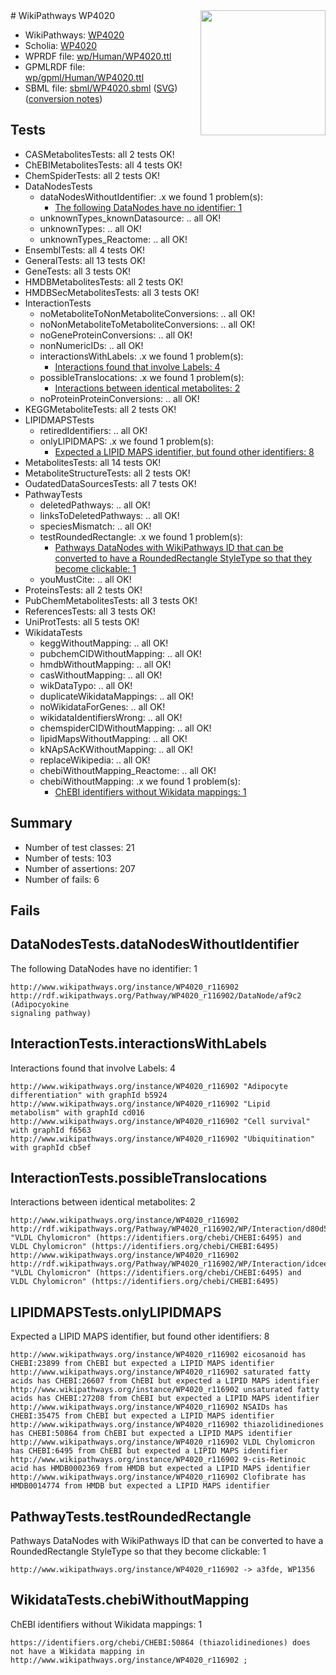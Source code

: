 <img style="float: right; width: 200px" src="../logo.png" />
# WikiPathways WP4020

* WikiPathways: [WP4020](https://identifiers.org/wikipathways:WP4020)
* Scholia: [WP4020](https://scholia.toolforge.org/wikipathways/WP4020)
* WPRDF file: [wp/Human/WP4020.ttl](../wp/Human/WP4020.ttl)
* GPMLRDF file: [wp/gpml/Human/WP4020.ttl](../wp/gpml/Human/WP4020.ttl)
* SBML file: [sbml/WP4020.sbml](../sbml/WP4020.sbml) ([SVG](../sbml/WP4020.svg)) ([conversion notes](../sbml/WP4020.txt))

## Tests
* CASMetabolitesTests: all 2 tests OK!
* ChEBIMetabolitesTests: all 4 tests OK!
* ChemSpiderTests: all 2 tests OK!
* DataNodesTests
    * dataNodesWithoutIdentifier: .x we found 1 problem(s):
        * [The following DataNodes have no identifier: 1](#d2d32fa0)
    * unknownTypes_knownDatasource: .. all OK!
    * unknownTypes: .. all OK!
    * unknownTypes_Reactome: .. all OK!
* EnsemblTests: all 4 tests OK!
* GeneralTests: all 13 tests OK!
* GeneTests: all 3 tests OK!
* HMDBMetabolitesTests: all 2 tests OK!
* HMDBSecMetabolitesTests: all 3 tests OK!
* InteractionTests
    * noMetaboliteToNonMetaboliteConversions: .. all OK!
    * noNonMetaboliteToMetaboliteConversions: .. all OK!
    * noGeneProteinConversions: .. all OK!
    * nonNumericIDs: .. all OK!
    * interactionsWithLabels: .x we found 1 problem(s):
        * [Interactions found that involve Labels: 4](#630d267b)
    * possibleTranslocations: .x we found 1 problem(s):
        * [Interactions between identical metabolites: 2](#d59038c5)
    * noProteinProteinConversions: .. all OK!
* KEGGMetaboliteTests: all 2 tests OK!
* LIPIDMAPSTests
    * retiredIdentifiers: .. all OK!
    * onlyLIPIDMAPS: .x we found 1 problem(s):
        * [Expected a LIPID MAPS identifier, but found other identifiers: 8](#48cc60bf)
* MetabolitesTests: all 14 tests OK!
* MetaboliteStructureTests: all 2 tests OK!
* OudatedDataSourcesTests: all 7 tests OK!
* PathwayTests
    * deletedPathways: .. all OK!
    * linksToDeletedPathways: .. all OK!
    * speciesMismatch: .. all OK!
    * testRoundedRectangle: .x we found 1 problem(s):
        * [Pathways DataNodes with WikiPathways ID that can be converted to have a RoundedRectangle StyleType so that they become clickable: 1](#9fbad3cb)
    * youMustCite: .. all OK!
* ProteinsTests: all 2 tests OK!
* PubChemMetabolitesTests: all 3 tests OK!
* ReferencesTests: all 3 tests OK!
* UniProtTests: all 5 tests OK!
* WikidataTests
    * keggWithoutMapping: .. all OK!
    * pubchemCIDWithoutMapping: .. all OK!
    * hmdbWithoutMapping: .. all OK!
    * casWithoutMapping: .. all OK!
    * wikDataTypo: .. all OK!
    * duplicateWikidataMappings: .. all OK!
    * noWikidataForGenes: .. all OK!
    * wikidataIdentifiersWrong: .. all OK!
    * chemspiderCIDWithoutMapping: .. all OK!
    * lipidMapsWithoutMapping: .. all OK!
    * kNApSAcKWithoutMapping: .. all OK!
    * replaceWikipedia: .. all OK!
    * chebiWithoutMapping_Reactome: .. all OK!
    * chebiWithoutMapping: .x we found 1 problem(s):
        * [ChEBI identifiers without Wikidata mappings: 1](#a8d554cd)


## Summary

* Number of test classes: 21
* Number of tests: 103
* Number of assertions: 207
* Number of fails: 6

## Fails

<a name="d2d32fa0" />

## DataNodesTests.dataNodesWithoutIdentifier

The following DataNodes have no identifier: 1
```
http://www.wikipathways.org/instance/WP4020_r116902 http://rdf.wikipathways.org/Pathway/WP4020_r116902/DataNode/af9c2 (Adipocyokine
signaling pathway)
```

<a name="630d267b" />

## InteractionTests.interactionsWithLabels

Interactions found that involve Labels: 4
```
http://www.wikipathways.org/instance/WP4020_r116902 "Adipocyte 
differentiation" with graphId b5924
http://www.wikipathways.org/instance/WP4020_r116902 "Lipid
metabolism" with graphId cd016
http://www.wikipathways.org/instance/WP4020_r116902 "Cell survival" with graphId f6563
http://www.wikipathways.org/instance/WP4020_r116902 "Ubiquitination" with graphId cb5ef
```

<a name="d59038c5" />

## InteractionTests.possibleTranslocations

Interactions between identical metabolites: 2
```
http://www.wikipathways.org/instance/WP4020_r116902 http://rdf.wikipathways.org/Pathway/WP4020_r116902/WP/Interaction/d80d5 "VLDL Chylomicron" (https://identifiers.org/chebi/CHEBI:6495) and 
VLDL Chylomicron" (https://identifiers.org/chebi/CHEBI:6495)
http://www.wikipathways.org/instance/WP4020_r116902 http://rdf.wikipathways.org/Pathway/WP4020_r116902/WP/Interaction/idcee81e0f "VLDL Chylomicron" (https://identifiers.org/chebi/CHEBI:6495) and 
VLDL Chylomicron" (https://identifiers.org/chebi/CHEBI:6495)
```

<a name="48cc60bf" />

## LIPIDMAPSTests.onlyLIPIDMAPS

Expected a LIPID MAPS identifier, but found other identifiers: 8
```
http://www.wikipathways.org/instance/WP4020_r116902 eicosanoid has CHEBI:23899 from ChEBI but expected a LIPID MAPS identifier
http://www.wikipathways.org/instance/WP4020_r116902 saturated fatty acids has CHEBI:26607 from ChEBI but expected a LIPID MAPS identifier
http://www.wikipathways.org/instance/WP4020_r116902 unsaturated fatty acids has CHEBI:27208 from ChEBI but expected a LIPID MAPS identifier
http://www.wikipathways.org/instance/WP4020_r116902 NSAIDs has CHEBI:35475 from ChEBI but expected a LIPID MAPS identifier
http://www.wikipathways.org/instance/WP4020_r116902 thiazolidinediones has CHEBI:50864 from ChEBI but expected a LIPID MAPS identifier
http://www.wikipathways.org/instance/WP4020_r116902 VLDL Chylomicron has CHEBI:6495 from ChEBI but expected a LIPID MAPS identifier
http://www.wikipathways.org/instance/WP4020_r116902 9-cis-Retinoic acid has HMDB0002369 from HMDB but expected a LIPID MAPS identifier
http://www.wikipathways.org/instance/WP4020_r116902 Clofibrate has HMDB0014774 from HMDB but expected a LIPID MAPS identifier
```

<a name="9fbad3cb" />

## PathwayTests.testRoundedRectangle

Pathways DataNodes with WikiPathways ID that can be converted to have a RoundedRectangle StyleType so that they become clickable: 1
```
http://www.wikipathways.org/instance/WP4020_r116902 -> a3fde, WP1356
 ```

<a name="a8d554cd" />

## WikidataTests.chebiWithoutMapping

ChEBI identifiers without Wikidata mappings: 1
```
https://identifiers.org/chebi/CHEBI:50864 (thiazolidinediones) does not have a Wikidata mapping in http://www.wikipathways.org/instance/WP4020_r116902 ; 
```

